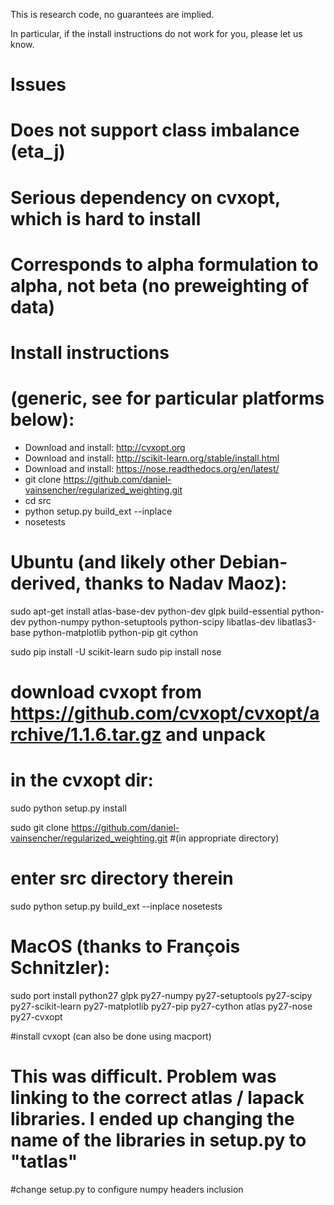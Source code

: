 This is research code, no guarantees are implied.

In particular, if the install instructions do not work for you, please let us know.

Issues
============
# Does not support class imbalance (eta_j)
# Serious dependency on cvxopt, which is hard to install
# Corresponds to alpha formulation to alpha, not beta (no preweighting of data)


Install instructions
============

# (generic, see for particular platforms below):

- Download and install: http://cvxopt.org
- Download and install: http://scikit-learn.org/stable/install.html 
- Download and install: https://nose.readthedocs.org/en/latest/
- git clone https://github.com/daniel-vainsencher/regularized_weighting.git
- cd src
- python setup.py build_ext --inplace
- nosetests

# Ubuntu (and likely other Debian-derived, thanks to Nadav Maoz):

sudo apt-get install atlas-base-dev python-dev glpk build-essential python-dev python-numpy python-setuptools python-scipy libatlas-dev libatlas3-base python-matplotlib python-pip git cython

sudo pip install -U scikit-learn
sudo pip install nose

# download cvxopt from https://github.com/cvxopt/cvxopt/archive/1.1.6.tar.gz and unpack
# in the cvxopt dir:
sudo python setup.py install

sudo git clone https://github.com/daniel-vainsencher/regularized_weighting.git #(in appropriate directory)
# enter src directory therein
sudo python setup.py build_ext --inplace
nosetests


# MacOS (thanks to François Schnitzler):

sudo port install python27 glpk py27-numpy py27-setuptools py27-scipy py27-scikit-learn py27-matplotlib py27-pip py27-cython atlas py27-nose py27-cvxopt

#install cvxopt (can also be done using macport)
# This was difficult. Problem was linking to the correct atlas / lapack libraries. I ended up changing the name of the libraries in setup.py to "tatlas"

#change setup.py to configure numpy headers inclusion
